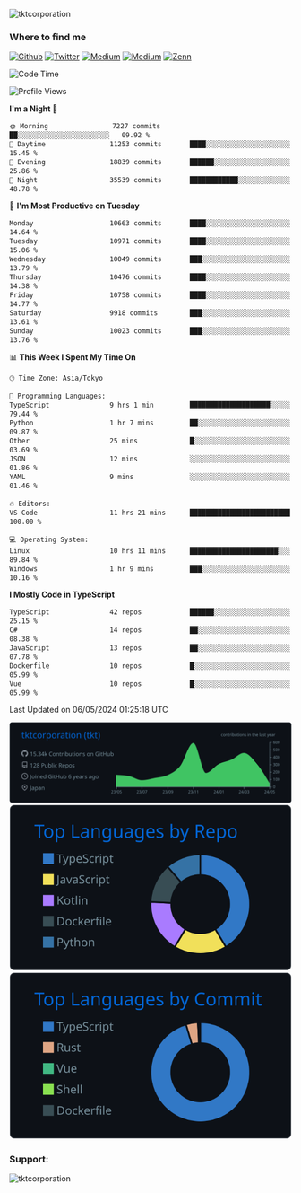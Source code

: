 <p align="left"> <img src="https://komarev.com/ghpvc/?username=tktcorporation&label=Profile%20views&color=0e75b6&style=flat" alt="tktcorporation" /> </p>

<h3>Where to find me</h3>
<p>
<a href="https://github.com/tktcorporation" target="_blank"><img alt="Github" src="https://img.shields.io/badge/GitHub-%2312100E.svg?&style=for-the-badge&logo=Github&logoColor=white" /></a>
<a href="https://twitter.com/tktcorporation" target="_blank"><img alt="Twitter" src="https://img.shields.io/badge/twitter-%231DA1F2.svg?&style=for-the-badge&logo=twitter&logoColor=white" /></a>
<a href="https://www.linkedin.com/in/tktcorporation" target="_blank"><img alt="Medium" src="https://img.shields.io/badge/linkdin-0a66c2.svg?&style=for-the-badge&logo=linkedin&logoColor=white" /></a>
<a href="https://qiita.com/tktcorporation" target="_blank"><img alt="Medium" src="https://img.shields.io/badge/qiita-55C500.svg?&style=for-the-badge&logo=qiita&logoColor=white" /></a>
<a href="https://zenn.dev/tktcorporation" target="_blank"><img alt="Zenn" src="https://img.shields.io/badge/Zenn-3EA8FF.svg?&style=for-the-badge&logo=Zenn&logoColor=white" /></a>
</p>
  
<!--START_SECTION:waka-->
![Code Time](http://img.shields.io/badge/Code%20Time-1%2C529%20hrs%2031%20mins-blue)

![Profile Views](http://img.shields.io/badge/Profile%20Views-0-blue)

**I'm a Night 🦉** 

```text
🌞 Morning                7227 commits        ██░░░░░░░░░░░░░░░░░░░░░░░   09.92 % 
🌆 Daytime                11253 commits       ████░░░░░░░░░░░░░░░░░░░░░   15.45 % 
🌃 Evening                18839 commits       ██████░░░░░░░░░░░░░░░░░░░   25.86 % 
🌙 Night                  35539 commits       ████████████░░░░░░░░░░░░░   48.78 % 
```
📅 **I'm Most Productive on Tuesday** 

```text
Monday                   10663 commits       ████░░░░░░░░░░░░░░░░░░░░░   14.64 % 
Tuesday                  10971 commits       ████░░░░░░░░░░░░░░░░░░░░░   15.06 % 
Wednesday                10049 commits       ███░░░░░░░░░░░░░░░░░░░░░░   13.79 % 
Thursday                 10476 commits       ████░░░░░░░░░░░░░░░░░░░░░   14.38 % 
Friday                   10758 commits       ████░░░░░░░░░░░░░░░░░░░░░   14.77 % 
Saturday                 9918 commits        ███░░░░░░░░░░░░░░░░░░░░░░   13.61 % 
Sunday                   10023 commits       ███░░░░░░░░░░░░░░░░░░░░░░   13.76 % 
```


📊 **This Week I Spent My Time On** 

```text
🕑︎ Time Zone: Asia/Tokyo

💬 Programming Languages: 
TypeScript               9 hrs 1 min         ████████████████████░░░░░   79.44 % 
Python                   1 hr 7 mins         ██░░░░░░░░░░░░░░░░░░░░░░░   09.87 % 
Other                    25 mins             █░░░░░░░░░░░░░░░░░░░░░░░░   03.69 % 
JSON                     12 mins             ░░░░░░░░░░░░░░░░░░░░░░░░░   01.86 % 
YAML                     9 mins              ░░░░░░░░░░░░░░░░░░░░░░░░░   01.46 % 

🔥 Editors: 
VS Code                  11 hrs 21 mins      █████████████████████████   100.00 % 

💻 Operating System: 
Linux                    10 hrs 11 mins      ██████████████████████░░░   89.84 % 
Windows                  1 hr 9 mins         ███░░░░░░░░░░░░░░░░░░░░░░   10.16 % 
```

**I Mostly Code in TypeScript** 

```text
TypeScript               42 repos            ██████░░░░░░░░░░░░░░░░░░░   25.15 % 
C#                       14 repos            ██░░░░░░░░░░░░░░░░░░░░░░░   08.38 % 
JavaScript               13 repos            ██░░░░░░░░░░░░░░░░░░░░░░░   07.78 % 
Dockerfile               10 repos            █░░░░░░░░░░░░░░░░░░░░░░░░   05.99 % 
Vue                      10 repos            █░░░░░░░░░░░░░░░░░░░░░░░░   05.99 % 
```




 Last Updated on 06/05/2024 01:25:18 UTC
<!--END_SECTION:waka-->

[![](https://raw.githubusercontent.com/tktcorporation/tktcorporation/master/profile-summary-card-output/github_dark/0-profile-details.svg)](https://github.com/vn7n24fzkq/github-profile-summary-cards)
[![](https://raw.githubusercontent.com/tktcorporation/tktcorporation/master/profile-summary-card-output/github_dark/1-repos-per-language.svg)](https://github.com/vn7n24fzkq/github-profile-summary-cards) [![](https://raw.githubusercontent.com/tktcorporation/tktcorporation/master/profile-summary-card-output/github_dark/2-most-commit-language.svg)](https://github.com/vn7n24fzkq/github-profile-summary-cards)

<h3 align="left">Support:</h3>
<p><a href="https://www.buymeacoffee.com/tktcorporation"> <img align="left" src="https://cdn.buymeacoffee.com/buttons/v2/default-yellow.png" height="50" width="210" alt="tktcorporation" /></a></p><br><br>
